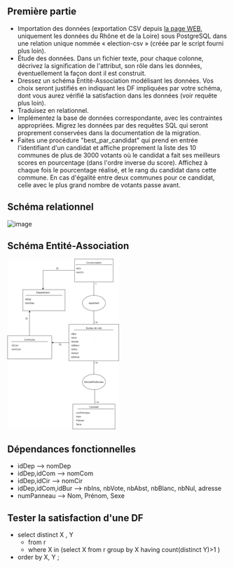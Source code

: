## Première partie

* Importation des données (exportation CSV depuis [la page WEB](https://public.opendatasoft.com/explore/dataset/election-presidentielle-2017-resultats-par-bureaux-de-vote-tour-1/table/?disjunctive.libelle_de_la_commune), uniquement les données du Rhône et de la Loire) sous PostgreSQL dans une relation unique nommée « election-csv » (créée par le script fourni plus loin).
* Étude des données. Dans un fichier texte, pour chaque colonne, décrivez la signification de l'attribut, son rôle dans les données, éventuellement la façon dont il est construit.
* Dressez un schéma Entité-Association modélisant les données. Vos choix seront justifiés en indiquant les DF impliquées par votre schéma, dont vous aurez vérifié la satisfaction dans les données (voir requête plus loin).
* Traduisez en relationnel.
* Implémentez la base de données correspondante, avec les contraintes appropriées. Migrez les données par des requêtes SQL qui seront proprement conservées dans la documentation de la migration.
* Faites une procédure "best_par_candidat" qui prend en entrée l'identifiant d'un candidat et affiche proprement la liste des 10 communes de plus de 3000 votants où le candidat a fait ses meilleurs scores en pourcentage (dans l'ordre inverse du score). Affichez à chaque fois le pourcentage réalisé, et le rang du candidat dans cette commune. En cas d'égalité entre deux communes pour ce candidat, celle avec le plus grand nombre de votants passe avant.


## Schéma relationnel
![image](schéma_relationnel.jpg)


## Schéma Entité-Association
![image](schéma_Entité-Association.png)



## Dépendances fonctionnelles

- idDep --> nomDep
- idDep,idCom --> nomCom
- idDep,idCir --> nomCir
- idDep,idCom,idBur --> nbIns, nbVote, nbAbst, nbBlanc, nbNul, adresse
- numPanneau --> Nom, Prénom, Sexe





## Tester la satisfaction d'une DF

- select distinct X , Y 
	- from r
	- where X in (select X
			from r
			group by X 
			having count(distinct Y)>1 )
- order by X, Y ;
